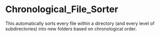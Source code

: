# Chronological_File_Sorter
This automatically sorts every file within a directory (and every level of subdirectories) into new folders based on chronological order.
